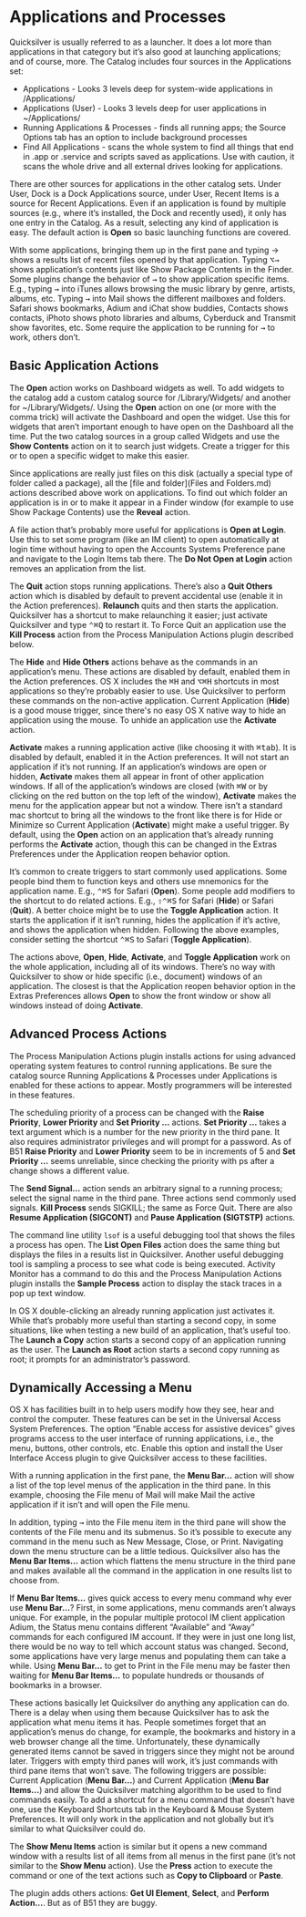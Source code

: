# Applications and Processes

Quicksilver is usually referred to as a launcher. It does a lot more than applications in that category but it’s also good at launching applications; and of course, more. The Catalog includes four sources in the Applications set:

- Applications - Looks 3 levels deep for system-wide applications in /Applications/ 
- Applications (User) - Looks 3 levels deep for user applications in ~/Applications/
- Running Applications & Processes - finds all running apps; the Source Options tab has an option to include background processes 
- Find All Applications - scans the whole system to find all things that end in .app or .service and scripts saved as applications. Use with caution, it scans the whole drive and all external drives looking for applications.

There are other sources for applications in the other catalog sets. Under User, Dock is a Dock Applications source, under User, Recent Items  is a source for Recent Applications. Even if an application is found by multiple sources (e.g., where it’s installed, the Dock and recently used), it only has one entry in the Catalog. As a result, selecting any kind of application is easy. The default action is **Open** so basic launching functions are covered.

With some applications, bringing them up in the first pane and typing → shows a results list of recent files opened by that application. Typing <kbd>⌥</kbd><kbd>→</kbd> shows application’s contents just like Show Package Contents in the Finder. Some plugins change the behavior of <kbd>→</kbd> to show application specific items. E.g., typing <kbd>→</kbd> into iTunes allows browsing the music library by genre, artists, albums, etc. Typing <kbd>→</kbd> into Mail shows the different mailboxes and folders. Safari shows bookmarks, Adium and iChat show buddies, Contacts shows contacts, iPhoto shows photo libraries and albums, Cyberduck and Transmit show favorites, etc. Some require the application to be running for <kbd>→</kbd> to work, others don’t. 

## Basic Application Actions

The **Open** action works on Dashboard widgets as well. To add widgets to the catalog add a custom catalog source for /Library/Widgets/ and another for ~/Library/Widgets/. Using the **Open** action on one (or more with the comma trick) will activate the Dashboard and open the widget. Use this for widgets that aren’t important enough to have open on the Dashboard all the time. Put the two catalog sources in a group called Widgets and use the **Show Contents** action on it to search just widgets. Create a trigger for this or  to open a specific widget to make this easier.

Since applications are really just files on this disk (actually a special type of folder called a package), all the [file and folder](Files and Folders.md) actions described above work on applications. To find out which folder an application is in or to make it appear in a Finder window (for example to use Show Package Contents) use the **Reveal** action.

A file action that’s probably more useful for applications is **Open at Login**. Use this to set some program (like an IM client) to open automatically at login time without having to open the Accounts Systems Preference pane and navigate to the Login Items tab there. The **Do Not Open at Login** action removes an application from the list.

The **Quit** action stops running applications. There’s also a **Quit Others** action which is disabled by default to prevent accidental use (enable it in the Action preferences). **Relaunch** quits and then starts the application.  Quicksilver has a shortcut to make relaunching it easier; just activate Quicksilver and type <kbd>⌃</kbd><kbd>⌘</kbd><kbd>Q</kbd> to restart it. To Force Quit an application use the **Kill Process** action from the Process Manipulation Actions plugin described below.

The **Hide** and **Hide Others** actions behave as the commands in an application’s menu. These actions are disabled by default, enabled them in the Action preferences. OS X includes the <kbd>⌘</kbd><kbd>H</kbd> and <kbd>⌥</kbd><kbd>⌘</kbd><kbd>H</kbd> shortcuts in most applications so they’re probably easier to use. Use Quicksilver to perform these commands on the non-active application. Current Application (**Hide**) is a good mouse trigger, since there's no easy OS X native way to hide an application using the mouse. To unhide an application use the  **Activate** action.

**Activate** makes a running application active (like choosing it with <kbd>⌘</kbd><kbd>tab</kbd>).  It is disabled by default, enabled it in the Action preferences. It will not start an application if it’s not running. If an application’s windows are open or hidden, **Activate** makes them all appear in front of other application windows. If all of the application’s windows are closed (with <kbd>⌘</kbd><kbd>W</kbd> or by clicking on the red button on the top left of the window), **Activate** makes the menu for the application appear but not a window. There isn’t a standard mac shortcut to bring all the windows to the front like there is for Hide or Minimize so Current Application (**Activate**) might make a useful trigger. By default, using the **Open** action on an application that’s already running performs the **Activate** action, though this can be changed in the Extras Preferences under the Application reopen behavior option.

It’s common to create triggers to start commonly used applications. Some people bind them to function keys and others use mnemonics for the application name. E.g., <kbd>⌃</kbd><kbd>⌘</kbd><kbd>S</kbd> for Safari (**Open**). Some people add modifiers to the shortcut to do related actions. E.g., <kbd>⇧</kbd><kbd>⌃</kbd><kbd>⌘</kbd><kbd>S</kbd> for Safari (**Hide**) or Safari (**Quit**). A better choice might be to use the **Toggle Application** action. It starts the application if it isn’t running, hides the application if it’s active, and shows the application when hidden. Following the above examples, consider setting the shortcut <kbd>⌃</kbd><kbd>⌘</kbd><kbd>S</kbd> to Safari (**Toggle Application**). 

The actions above, **Open**, **Hide**, **Activate**, and **Toggle Application** work on the whole application, including all of its windows.  There’s no way with Quicksilver to show or hide specific (i.e., document) windows of an application. The closest is that the Application reopen behavior option in the Extras Preferences allows **Open** to show the front window or show all windows instead of doing **Activate**.

## Advanced Process Actions 

The Process Manipulation Actions plugin installs actions for using advanced operating system features to control running applications. Be sure the catalog source Running Applications & Processes under Applications is enabled for these actions to appear. Mostly programmers will be interested in these features.

The scheduling priority of a process can be changed with the **Raise Priority**, **Lower Priority** and **Set Priority …** actions. **Set Priority …** takes a text argument which is a number for the new priority in the third pane. It also requires administrator privileges and will prompt for a password. As of B51 **Raise Priority** and **Lower Priority** seem to be in increments of 5 and **Set Priority …** seems unreliable, since checking the priority with ps after a change shows a different value.

The **Send Signal…** action sends an arbitrary signal to a running process; select the signal name in the third pane. Three actions send commonly used signals. **Kill Process** sends SIGKILL; the same as Force Quit. There are also **Resume Application (SIGCONT)** and **Pause Application (SIGTSTP)** actions.

The command line utility `lsof` is a useful debugging tool that shows the files a process has open. The **List Open Files** action does the same thing but displays the files in a results list in Quicksilver. Another useful debugging tool is sampling a process to see what code is being executed. Activity Monitor has a command to do this and the Process Manipulation Actions plugin installs the **Sample Process** action to display the stack traces in a pop up text window.

In OS X double-clicking an already running application just activates it. While that’s probably more useful than starting a second copy, in some situations, like when testing a new build of an application, that’s useful too. The **Launch a Copy** action starts a second copy of an application running as the user. The **Launch as Root** action starts a second copy running as root; it prompts for an administrator’s password.

## Dynamically Accessing a Menu

OS X has facilities built in to help users modify how they see, hear and control the computer. These features can be set in the Universal Access System Preferences. The option “Enable access for assistive devices” gives programs access to the user interface of running applications, i.e., the menu, buttons, other controls, etc. Enable this option and install the User Interface Access plugin to give Quicksilver access to these facilities.

With a running application in the first pane, the **Menu Bar…** action will show a list of the top level menus of the application in the third pane. In this example, choosing the File menu of Mail will make Mail the active application if it isn’t and will open the File menu. 

In addition, typing <kbd>→</kbd> into the File menu item in the third pane will show the contents of the File menu and its submenus. So it’s possible to execute any command in the menu such as New Message, Close, or Print. Navigating down the menu structure can be a little tedious. Quicksilver also has the **Menu Bar Items…** action which flattens the menu structure in the third pane and makes available all the command in the application in one results list to choose from. 

If **Menu Bar Items…** gives quick access to every menu command why ever use **Menu Bar…**? First, in some applications, menu commands aren’t always unique. For example, in the popular multiple protocol IM client application Adium, the Status menu contains different “Available” and “Away” commands for each configured IM account. If they were in just one long list, there would be no way to tell which account status was changed. Second, some applications have very large menus and populating them can take a while. Using **Menu Bar…** to get to Print in the File menu may be faster then waiting for **Menu Bar Items…** to populate hundreds or thousands of bookmarks in a browser.

These actions basically let Quicksilver do anything any application can do. There is a delay when using them because Quicksilver has to ask the application what menu items it has. People sometimes forget that an application’s menus do change, for example, the bookmarks and history in a web browser change all the time. Unfortunately, these dynamically generated items cannot be saved in triggers since they might not be around later. Triggers with empty third panes will work, it’s just commands with third pane items that won’t save. The following triggers are possible: Current Application (**Menu Bar...**) and Current Application (**Menu Bar Items...**) and allow the Quicksilver matching algorithm to be used to find commands easily. To add a shortcut for a menu command that doesn’t have one, use the Keyboard Shortcuts tab in the Keyboard & Mouse System Preferences. It will only work in the application and not globally but it’s similar to what Quicksilver could do.

The **Show Menu Items** action is similar but it opens a new command window with a results list of all items from all menus in the first pane (it’s not similar to the **Show Menu** action). Use the **Press** action to execute the command or one of the text actions such as **Copy to Clipboard** or **Paste**. 

The plugin adds others actions: **Get UI Element**, **Select**, and **Perform Action…**. But as of B51 they are buggy.

